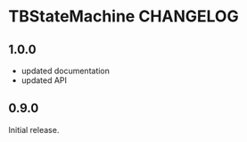 # TBStateMachine CHANGELOG

## 1.0.0

- updated documentation
- updated API


## 0.9.0

Initial release.